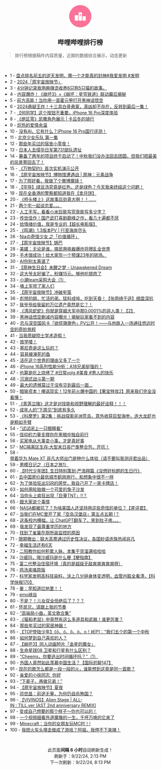 <div align="center">
    <img src="./assets/icon_rank.png" alt="logo" />
    <h2>哔哩哔哩排行榜</h>
</div>

> 排行榜根据稿件内容质量，近期的数据综合展示，动态更新

<br />

<ul><li><span>1 - <a href=https://www.bilibili.com/BV1bjtoeiE7N>盘点排名前五的逆天发明，哪一个才能真的封神#我爱发明&nbsp;#发明</a></span></li><li><span>2 - <a href=https://www.bilibili.com/BV1Zmt6egEMP>2024「原宇宙放映节」</a></span></li><li><span>3 - <a href=https://www.bilibili.com/BV1czbceMEKb>4分钟记录我用麻辣烫收养6只狗5只猫的故事。</a></span></li><li><span>4 - <a href=https://www.bilibili.com/BV1YUtVeREs3>内容爆炸！《崩坏3》×《崩坏：星穹铁道》联动幕后揭秘</a></span></li><li><span>5 - <a href=https://www.bilibili.com/BV1b5tReFEb8>前方高能！当你用一首霍元甲打开黑神话悟空</a></span></li><li><span>6 - <a href=https://www.bilibili.com/BV1SvtWe5EVg>2024悬疑王炸！十三具白骨悬案，真凶却不存在，反转到最后一集！</a></span></li><li><span>7 - <a href=https://www.bilibili.com/BV1zWtjezEAL>【何同学】这个按钮不重要。iPhone&nbsp;16&nbsp;Pro深度体验</a></span></li><li><span>8 - <a href=https://www.bilibili.com/BV1ektXeAEcW>《绝区零》凯撒角色展示&nbsp;|&nbsp;卡吕冬的骑行</a></span></li><li><span>9 - <a href=https://www.bilibili.com/BV1HutWeAEvP>炽热的爱情余温</a></span></li><li><span>10 - <a href=https://www.bilibili.com/BV1yXtjeSEDZ>没有AI，它有什么？iPhone&nbsp;16&nbsp;Pro国行评测！</a></span></li><li><span>11 - <a href=https://www.bilibili.com/BV1Webce6Eqp>北京少女乐队&nbsp;第一集</a></span></li><li><span>12 - <a href=https://www.bilibili.com/BV16QtHeREnG>那些年买过的宿舍小零食！</a></span></li><li><span>13 - <a href=https://www.bilibili.com/BV1NktWe6ERE>日本人去侵华日军第731部队遗址</a></span></li><li><span>14 - <a href=https://www.bilibili.com/BV1SYtYeqEMT>筹备了两年的项目终于启动了！中秋我们没办法回去团圆，但我们把最美的风景寄回去了！</a></span></li><li><span>15 - <a href=https://www.bilibili.com/BV1fwt7ekECF>《万物契约》首次实机演示公开</a></span></li><li><span>16 - <a href=https://www.bilibili.com/BV1d5tkerE5D>【原宇宙放映节】博物馆遭遇战&nbsp;|&nbsp;原神：元素战争</a></span></li><li><span>17 - <a href=https://www.bilibili.com/BV1uutaePEyh>为了照好看，我做了个赛博魔镜！</a></span></li><li><span>18 - <a href=https://www.bilibili.com/BV1T9tXeREPV>【毕导】绿豆汤究竟是红色，还是绿色？今天我来终结这个问题！</a></span></li><li><span>19 - <a href=https://www.bilibili.com/BV1wztQejEpL>现在全香港的警察都知道我在【卖月饼】</a></span></li><li><span>20 - <a href=https://www.bilibili.com/BV1o1tLevELX>《桥头楼上》这故事后劲真大啊！！……</a></span></li><li><span>21 - <a href=https://www.bilibili.com/BV1QbtWeEEXL>两个宅一起谈恋爱。。。</a></span></li><li><span>22 - <a href=https://www.bilibili.com/BV1E8tXe3E7q>人工手写，看看小米巨能写究竟能写多少字？</a></span></li><li><span>23 - <a href=https://www.bilibili.com/BV1pVtjejEkw>传世佳作！国产武打喜剧巅峰之作，看几十遍都不厌</a></span></li><li><span>24 - <a href=https://www.bilibili.com/BV16cbceAEHz>给情绪价值，我是专业的【超长电影版】</a></span></li><li><span>25 - <a href=https://www.bilibili.com/BV1SJtfeGELi>《鸣潮》1.3版本PV&nbsp;|&nbsp;行至海岸尽头</a></span></li><li><span>26 - <a href=https://www.bilibili.com/BV1fVtWebEiN>Niaの奇怪少女&nbsp;之「价值循环」</a></span></li><li><span>27 - <a href=https://www.bilibili.com/BV1bLtoeTEZG>【原宇宙放映节】锅巴</a></span></li><li><span>28 - <a href=https://www.bilibili.com/BV1YGbceREht>美媒：无论是谁，搞民用电器爆炸将搅乱全世界</a></span></li><li><span>29 - <a href=https://www.bilibili.com/BV1eGbceREWA>手术很成功！给大家剪一个预谋23年的转场。</a></span></li><li><span>30 - <a href=https://www.bilibili.com/BV1RCteeUEAx>AI你别太离谱了</a></span></li><li><span>31 - <a href=https://www.bilibili.com/BV1Xs4meLEWL>【原神生日会】未醒之梦&nbsp;-&nbsp;Unawakened&nbsp;Dream</a></span></li><li><span>32 - <a href=https://www.bilibili.com/BV1RutLeFEwn>这大爷太好骗了，秒赚15元。够他吃顿肉了</a></span></li><li><span>33 - <a href=https://www.bilibili.com/BV1WstpeAED3>小潮team采购大会（1）</a></span></li><li><span>34 - <a href=https://www.bilibili.com/BV1NKtWeKEBA>嗑上军师了家人们</a></span></li><li><span>35 - <a href=https://www.bilibili.com/BV1PebcerEzX>【原宇宙放映节】冲破牢笼</a></span></li><li><span>36 - <a href=https://www.bilibili.com/BV1TFtZeTE4M>彪悍的姐，忙活的弟。猛料成吨，吃到天昏！【张雨绮于适】细盘深扒</a></span></li><li><span>37 - <a href=https://www.bilibili.com/BV1G3tieJET7>我爷爷给我留的万亿遗产竟然是它？！</a></span></li><li><span>38 - <a href=https://www.bilibili.com/BV1PRtjeEEG9>《清风蛇蛇》你就是穿越大军中那0.0001%的非人类！【2】</a></span></li><li><span>39 - <a href=https://www.bilibili.com/BV1WPtHeZEPW>黑神话悟空删减内容曝光！揭秘玩家看不到的内容</a></span></li><li><span>40 - <a href=https://www.bilibili.com/BV1yxtoe8E5c>恋与深空国风卡「欲揽旖旎色」PV公开！——与他跌入一场通往悠远时空的奇妙旅程</a></span></li><li><span>41 - <a href=https://www.bilibili.com/BV1aEbAebEqz>当我质疑院士学术造假！</a></span></li><li><span>42 - <a href=https://www.bilibili.com/BV1c1tkenEdT>放学喽！</a></span></li><li><span>43 - <a href=https://www.bilibili.com/BV19ytpe7Eev>基尼奇是这么玩的？</a></span></li><li><span>44 - <a href=https://www.bilibili.com/BV1UetHeTEs2>容易被淹死的鱼</a></span></li><li><span>45 - <a href=https://www.bilibili.com/BV1awtEeaEwJ>活在这个世界的理由又多了一个</a></span></li><li><span>46 - <a href=https://www.bilibili.com/BV178tEeVEMD>iPhone&nbsp;16系列性能分析：A18兄弟挺强的！</a></span></li><li><span>47 - <a href=https://www.bilibili.com/BV1BitpeREY9>也算是吃上烧烤了&nbsp;#日常volg&nbsp;#美食&nbsp;#男人的快乐</a></span></li><li><span>48 - <a href=https://www.bilibili.com/BV1Eut6eTE3U>沉溺式战斗第一期</a></span></li><li><span>49 - <a href=https://www.bilibili.com/BV1BUbcecEni>最大的遗憾莫过于没有见到最后一面...</a></span></li><li><span>50 - <a href=https://www.bilibili.com/BV1AXbFezESG>暗喻资本！嘲讽现实！12年前火爆中国的【果宝特攻2】原来我们完全没看懂！</a></span></li><li><span>51 - <a href=https://www.bilibili.com/BV1jubceZEDa>《青莲兰陵》这才是对技能和视野理解的最好诠释！！！</a></span></li><li><span>52 - <a href=https://www.bilibili.com/BV1xHtpeNEJA>成年人的“下周见”到底有多久</a></span></li><li><span>53 - <a href=https://www.bilibili.com/BV1LdbAePE8M>《科摩罗》第2集：挑战探索非洲荒岛，意外收获巨型海参，连大龙虾也是粗如手臂</a></span></li><li><span>54 - <a href=https://www.bilibili.com/BV1MntieVEje>“试试闭上一只眼睛看”</a></span></li><li><span>55 - <a href=https://www.bilibili.com/BV1xPtWeiEs6>信仰的力量支撑你在黑暗中独自前行</a></span></li><li><span>56 - <a href=https://www.bilibili.com/BV1dRtQeNEex>买家电从大事变小事，才是真好事</a></span></li><li><span>57 - <a href=https://www.bilibili.com/BV1HibceuE6t>MC隔离区生存:大型末日丧尸类整合包，开坑！</a></span></li><li><span>58 - <a href=https://www.bilibili.com/BV1dLbAehE4A>带着华为&nbsp;Mate&nbsp;XT&nbsp;非凡大师出门是种什么体验（请不要叫我测评君出品）</a></span></li><li><span>59 - <a href=https://www.bilibili.com/BV1GytnerEbm>男模日记之（日本之旅1）</a></span></li><li><span>60 - <a href=https://www.bilibili.com/BV1mktZeqEc4>【时代少年团】生日特别策划·严浩翔篇《没想好标题的生日行》</a></span></li><li><span>61 - <a href=https://www.bilibili.com/BV1UetHeTEsH>去中国房价最低城市鹤岗旅行，和想象中很不一样</a></span></li><li><span>62 - <a href=https://www.bilibili.com/BV1FgtHe9E6U>为了体验狂出SSR的感觉，我自己开了一家卡牌店！</a></span></li><li><span>63 - <a href=https://www.bilibili.com/BV1oJtWesE73>如何用轮胎做一个可爱的兔子沙发</a></span></li><li><span>64 - <a href=https://www.bilibili.com/BV1dvbPeiEvq>当你头上疯狂出现「巨量TNT」!!？</a></span></li><li><span>65 - <a href=https://www.bilibili.com/BV1TXtneKEXp>跟大家说个事情</a></span></li><li><span>66 - <a href=https://www.bilibili.com/BV1n8tpefEfV>NASA都被坑了？为啥美国人还坚持用这些奇怪的单位？【差评君】</a></span></li><li><span>67 - <a href=https://www.bilibili.com/BV1WLbwekEyC>当我们在MC里开了家「空岛汉堡店」第五点五期&nbsp;!？</a></span></li><li><span>68 - <a href=https://www.bilibili.com/BV1mztZezEuv>这条校内横幅，让&nbsp;ChatGPT翻车了，笑到肚子疼。。。</a></span></li><li><span>69 - <a href=https://www.bilibili.com/BV1NAtWeTEdW>我发现了最尊重学历的地方</a></span></li><li><span>70 - <a href=https://www.bilibili.com/BV11ktZeqERw>找到了雀巢在厕所装监控的原因</a></span></li><li><span>71 - <a href=https://www.bilibili.com/BV1iNtfeXEmF>限期撤出：联大高票通过历史性决议，各国妙语连珠热闹非凡</a></span></li><li><span>72 - <a href=https://www.bilibili.com/BV1RJtHe2EWG>幸福生活还有6天</a></span></li><li><span>73 - <a href=https://www.bilibili.com/BV1JatpetEiW>二阳教你如何积累人脉，本集干货溜满哈哈哈</a></span></li><li><span>74 - <a href=https://www.bilibili.com/BV18QtpeyEuM>沙威玛，哦沙威玛是什么梗【梗指南】</a></span></li><li><span>75 - <a href=https://www.bilibili.com/BV16kbceNE88>富二代整治住宿环境（真的是超级无敌爽爽爽爽爽呀）</a></span></li><li><span>76 - <a href=https://www.bilibili.com/BV1mztZezEaz>鸡汤来咯原版</a></span></li><li><span>77 - <a href=https://www.bilibili.com/BV1vAtoeLECb>科学家发明高科技染料，涂上几分钟身体变透明，血管内脏全看清，【科学快报170】</a></span></li><li><span>78 - <a href=https://www.bilibili.com/BV1XctrehE2T>姜：早知道烂地里！！</a></span></li><li><span>79 - <a href=https://www.bilibili.com/BV13DtpeLEyW>emo峡谷</a></span></li><li><span>80 - <a href=https://www.bilibili.com/BV1hnbceJEmK>不是？！儿女双全但绝后了？？？</a></span></li><li><span>81 - <a href=https://www.bilibili.com/BV14sbce2Emf>怀民兄，请跟上我的节奏</a></span></li><li><span>82 - <a href=https://www.bilibili.com/BV1KNbFerEHo>“高端局小曲，英文歌合集”</a></span></li><li><span>83 - <a href=https://www.bilibili.com/BV15ytoeEEHz>《猫和老鼠》中竟然有这么多道具和武器！谁更厉害？</a></span></li><li><span>84 - <a href=https://www.bilibili.com/BV1TztZe6EBo>那些年买过的家居神器！</a></span></li><li><span>85 - <a href=https://www.bilibili.com/BV19BtreKEK5>【TOP登陆少年】《ō、ó、ǒ、ò、o！》EP1：“我们五个的第一个中秋</a></span></li><li><span>86 - <a href=https://www.bilibili.com/BV1fg4meRE3U>如何梦到自己喜欢的人？</a></span></li><li><span>87 - <a href=https://www.bilibili.com/BV1R849eKE8h>【崩坏3】同人动画短片「金星的魔女」</a></span></li><li><span>88 - <a href=https://www.bilibili.com/BV1dMbcetEMV>生命星球08&nbsp;卫星和行星有什么区别？</a></span></li><li><span>89 - <a href=https://www.bilibili.com/BV1FTbNe1ExE>“Cheems，你要逃出时间循环吗？”（1）</a></span></li><li><span>90 - <a href=https://www.bilibili.com/BV1T4t6eREzR>外国人竟然如此羡慕中国生活？【国际尬聊147】</a></span></li><li><span>91 - <a href=https://www.bilibili.com/BV111tveTEjv>现在的歌怎么都是一段一段的火，谁能想到这竟是同一首歌？</a></span></li><li><span>92 - <a href=https://www.bilibili.com/BV11Ybce3EYL>亲爱的小徐同志&nbsp; 你好</a></span></li><li><span>93 - <a href=https://www.bilibili.com/BV1AytHehEc2>“下辈子，再做兄弟！”</a></span></li><li><span>94 - <a href=https://www.bilibili.com/BV14wbFeCE25>【原宇宙放映节】夏夜</a></span></li><li><span>95 - <a href=https://www.bilibili.com/BV13at5exEog>邓世昌：前途无量，为何仍自杀殉国？</a></span></li><li><span>96 - <a href=https://www.bilibili.com/BV1bnbceJEz2>【VIVINOS】Alien&nbsp;Stage&nbsp;|&nbsp;ALL-IN&nbsp;:&nbsp;TILL.ver&nbsp;(AST&nbsp;2nd&nbsp;anniversary&nbsp;REMIX)</a></span></li><li><span>97 - <a href=https://www.bilibili.com/BV1eGbceREsw>变成自己想要的那个样子～你也可以的！</a></span></li><li><span>98 - <a href=https://www.bilibili.com/BV1ARtjeEEo1>一个视频细看外道魔像的一生，千呼万唤的它来了</a></span></li><li><span>99 - <a href=https://www.bilibili.com/BV1LptZeHE1c>Minecraft：当你的女朋友玩MC时！!</a></span></li><li><span>100 - <a href=https://www.bilibili.com/BV1L4t5efEwC>我把火车头撞击做成了游戏？阿祖，我停不下来辣！</a></span></li></ul>

<br />

<p align=center>此页面<strong>间隔 6 小时</strong>自动刷新生成！<br>刷新于：9/22/24, 2:13 PM<br>下一次刷新：9/22/24, 8:13 PM</p>